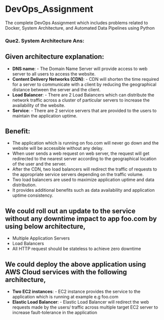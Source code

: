 # DevOps_Assignment
The complete DevOps Assignment which includes problems related to Docker, System Architecture, and Automated Data Pipelines using Python

### Que2. System Architecture Ans: 
 
## Given architecture explanation:
-	**DNS name**: - The Domain Name Server will provide access to web server to all users to access the website.
- **Content Delivery Networks (CDN)**: - CDN will shorten the time required for a server to communicate with a client by reducing the geographical distance between the server and the client.
-	**Load Balancer**: - There are 2 Load Balancers which can distribute the network traffic across a cluster of particular servers to increase the availability of the website.
-	**Service**: - There are 2 service servers that are provided to the users to maintain the application uptime.

## Benefit:
- The application which is running on foo.com will never go down and the website will be accessible without any delay.
- When user sends a web request on web server, the request will get redirected to the nearest server according to the geographical location of the user and the server.
- After the CDN, two load balancers will redirect the traffic of requests to the appropriate service servers depending on the traffic volume.
- Two load balancers are used to maximize application uptime and data distribution.
- It provides additional benefits such as data availability and application uptime consistency.

## We could roll out an update to the service without any downtime impact to app foo.com by using below architecture,
- Multiple Application Servers
- Load Balancers
- All HTTP request should be stateless to achieve zero downtime

## We could deploy the above application using AWS Cloud services with the following architecture,
- **Two EC2 instances**: - EC2 instance provides the service to the application which is running at example e.g foo.com
- **Elastic Load Balancer**: - Elastic Load Balancer will redirect the web requests made by the users/ traffic across multiple target EC2 server to increase fault-tolerance in the application


